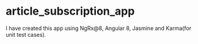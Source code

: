 # article_subscription_app
I have created this app using NgRx@8, Angular 8, Jasmine and Karma(for unit test cases).
